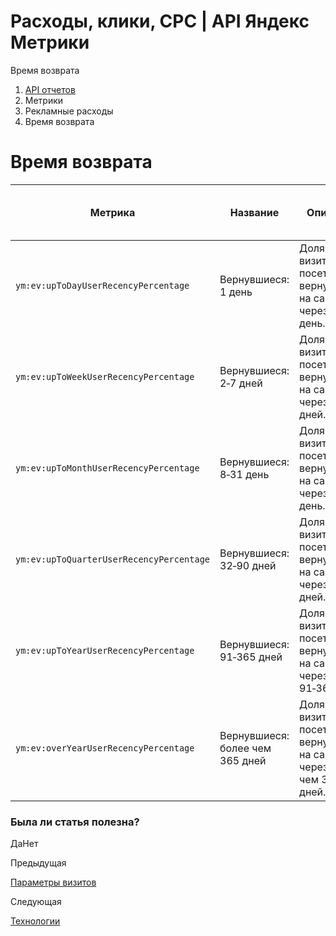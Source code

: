 # Расходы, клики, CPC | API Яндекс Метрики

Время возврата

  1. [API отчетов](../../index.md)
  2. Метрики
  3. Рекламные расходы
  4. Время возврата

# Время возврата

**Метрика** |  **Название** |  **Описание** |  **Тип** |  **Возможность фильтрации** |  **Минимальная дата для создания отчета**  
---|---|---|---|---|---  
`ym:ev:upToDayUserRecencyPercentage` |  Вернувшиеся: 1 день |  Доля визитов посетителей, вернувшихся на сайт через 1 день. |  `percents` |  есть |  2009-01-01  
`ym:ev:upToWeekUserRecencyPercentage` |  Вернувшиеся: 2‑7 дней |  Доля визитов посетителей, вернувшихся на сайт через 2‑7 дней. |  `percents` |  есть |  2009-01-01  
`ym:ev:upToMonthUserRecencyPercentage` |  Вернувшиеся: 8‑31 день |  Доля визитов посетителей, вернувшихся на сайт через 8‑31 день. |  `percents` |  есть |  2009-01-01  
`ym:ev:upToQuarterUserRecencyPercentage` |  Вернувшиеся: 32‑90 дней |  Доля визитов посетителей, вернувшихся на сайт через 32‑90 дней. |  `percents` |  есть |  2009-01-01  
`ym:ev:upToYearUserRecencyPercentage` |  Вернувшиеся: 91‑365 дней |  Доля визитов посетителей, вернувшихся на сайт через 91‑365 дней. |  `percents` |  есть |  2009-01-01  
`ym:ev:overYearUserRecencyPercentage` |  Вернувшиеся: более чем 365 дней |  Доля визитов посетителей, вернувшихся на сайт через более чем 365 дней. |  `percents` |  есть |  2009-01-01  
  
### Была ли статья полезна?

ДаНет

Предыдущая

[Параметры визитов](params.md)

Следующая

[Технологии](tech.md)